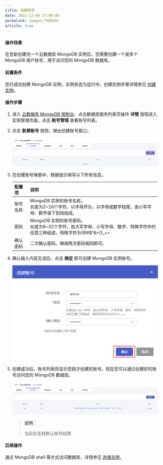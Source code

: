 ```yaml
---
title: 创建账号
date: 2021-12-06 17:00:00
permalink: /pages/746020/
article: true
---
```



#### 操作场景

在您新创建完一个云数据库 MongoDB 实例后，您需要创建一个或多个 MongoDB 用户账号，用于访问您的 MongoDB 数据库。

#### 前置条件

您已成功创建 MongoDB 实例，实例状态为运行中。创建实例步骤详情参见 [创建实例](./../../04.操作指南/02.管理实例/00.创建实例.md)。

#### 操作步骤

1. 进入 [云数据库 MongoDB 控制台](https://console.capitalonline.net/mongodb)，点击数据库服务列表页操作 **详情** 按钮进入实例管理页面，点击 **账号管理** 查看账号列表。

2. 点击 **新建账号** 按钮，弹出创建账号窗口。

   ![user_console](./../../pic/user_console.png)

3. 在创建账号弹窗中，根据提示填写以下所有信息。

   | 配置项   | 说明                                                         |
   | -------- | ------------------------------------------------------------ |
   | 账号名称 | MongoDB 实例的账号名称。<br /> 长度为2~16个字符，以字母开头，以字母或数字结尾，由小写字母、数字或下划线组成。 |
   | 密码     | MongoDB 实例的账号密码。<br/>长度为8~32个字符，由大写字母、小写字母、数字、特殊字符中的任意三种组成，特殊字符为!@#$^&*()_+= |
   | 确认密码 | 二次确认密码，确保两次密码相同即可。                         |

4. 确认输入内容无误后，点击 **确定** 即可创建 MongoDB 实例账号。

   ![user_popup](./../../pic/user_popup.png)

5. 创建成功后，账号列表将显示您刚才创建的账号。现在您可以通过创建好的账号访问您的 MongoDB 数据库。

   ![user_list](./../../pic/user_list.png)

   > **说明**：
   >
   > 当前仅支持默认账号权限

#### 后续操作

通过 MongoDB shell 等方式访问数据库，详情参见 [连接实例](./../02.管理实例/01.连接实例.md)。
